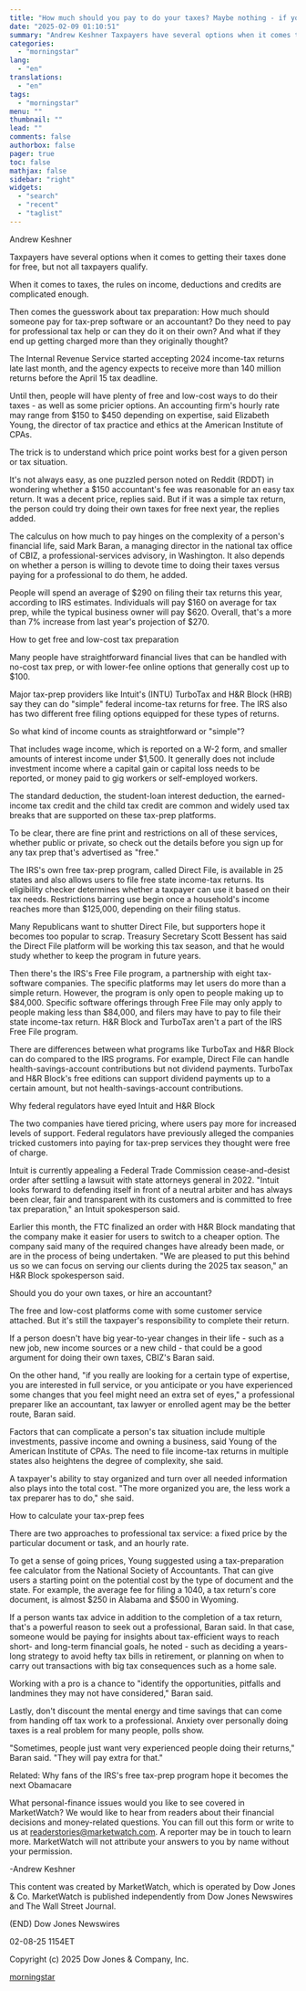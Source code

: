 ```yaml
---
title: "How much should you pay to do your taxes? Maybe nothing - if you qualify for free tax prep."
date: "2025-02-09 01:10:51"
summary: "Andrew Keshner Taxpayers have several options when it comes to getting their taxes done for free, but not all taxpayers qualify. When it comes to taxes, the rules on income, deductions and credits are complicated enough. Then comes the guesswork about tax preparation: How much should someone pay for tax-prep..."
categories:
  - "morningstar"
lang:
  - "en"
translations:
  - "en"
tags:
  - "morningstar"
menu: ""
thumbnail: ""
lead: ""
comments: false
authorbox: false
pager: true
toc: false
mathjax: false
sidebar: "right"
widgets:
  - "search"
  - "recent"
  - "taglist"
---
```


Andrew Keshner

Taxpayers have several options when it comes to getting their taxes done for free, but not all taxpayers qualify.

When it comes to taxes, the rules on income, deductions and credits are complicated enough.

Then comes the guesswork about tax preparation: How much should someone pay for tax-prep software or an accountant? Do they need to pay for professional tax help or can they do it on their own? And what if they end up getting charged more than they originally thought?

The Internal Revenue Service started accepting 2024 income-tax returns late last month, and the agency expects to receive more than 140 million returns before the April 15 tax deadline.

Until then, people will have plenty of free and low-cost ways to do their taxes - as well as some pricier options. An accounting firm's hourly rate may range from $150 to $450 depending on expertise, said Elizabeth Young, the director of tax practice and ethics at the American Institute of CPAs.

The trick is to understand which price point works best for a given person or tax situation.

It's not always easy, as one puzzled person noted on Reddit (RDDT) in wondering whether a $150 accountant's fee was reasonable for an easy tax return. It was a decent price, replies said. But if it was a simple tax return, the person could try doing their own taxes for free next year, the replies added.

The calculus on how much to pay hinges on the complexity of a person's financial life, said Mark Baran, a managing director in the national tax office of CBIZ, a professional-services advisory, in Washington. It also depends on whether a person is willing to devote time to doing their taxes versus paying for a professional to do them, he added.

People will spend an average of $290 on filing their tax returns this year, according to IRS estimates. Individuals will pay $160 on average for tax prep, while the typical business owner will pay $620. Overall, that's a more than 7% increase from last year's projection of $270.

How to get free and low-cost tax preparation

Many people have straightforward financial lives that can be handled with no-cost tax prep, or with lower-fee online options that generally cost up to $100.

Major tax-prep providers like Intuit's (INTU) TurboTax and H&R Block (HRB) say they can do "simple" federal income-tax returns for free. The IRS also has two different free filing options equipped for these types of returns.

So what kind of income counts as straightforward or "simple"?

That includes wage income, which is reported on a W-2 form, and smaller amounts of interest income under $1,500. It generally does not include investment income where a capital gain or capital loss needs to be reported, or money paid to gig workers or self-employed workers.

The standard deduction, the student-loan interest deduction, the earned-income tax credit and the child tax credit are common and widely used tax breaks that are supported on these tax-prep platforms.

To be clear, there are fine print and restrictions on all of these services, whether public or private, so check out the details before you sign up for any tax prep that's advertised as "free."

The IRS's own free tax-prep program, called Direct File, is available in 25 states and also allows users to file free state income-tax returns. Its eligibility checker determines whether a taxpayer can use it based on their tax needs. Restrictions barring use begin once a household's income reaches more than $125,000, depending on their filing status.

Many Republicans want to shutter Direct File, but supporters hope it becomes too popular to scrap. Treasury Secretary Scott Bessent has said the Direct File platform will be working this tax season, and that he would study whether to keep the program in future years.

Then there's the IRS's Free File program, a partnership with eight tax-software companies. The specific platforms may let users do more than a simple return. However, the program is only open to people making up to $84,000. Specific software offerings through Free File may only apply to people making less than $84,000, and filers may have to pay to file their state income-tax return. H&R Block and TurboTax aren't a part of the IRS Free File program.

There are differences between what programs like TurboTax and H&R Block can do compared to the IRS programs. For example, Direct File can handle health-savings-account contributions but not dividend payments. TurboTax and H&R Block's free editions can support dividend payments up to a certain amount, but not health-savings-account contributions.

Why federal regulators have eyed Intuit and H&R Block

The two companies have tiered pricing, where users pay more for increased levels of support. Federal regulators have previously alleged the companies tricked customers into paying for tax-prep services they thought were free of charge.

Intuit is currently appealing a Federal Trade Commission cease-and-desist order after settling a lawsuit with state attorneys general in 2022. "Intuit looks forward to defending itself in front of a neutral arbiter and has always been clear, fair and transparent with its customers and is committed to free tax preparation," an Intuit spokesperson said.

Earlier this month, the FTC finalized an order with H&R Block mandating that the company make it easier for users to switch to a cheaper option. The company said many of the required changes have already been made, or are in the process of being undertaken. "We are pleased to put this behind us so we can focus on serving our clients during the 2025 tax season," an H&R Block spokesperson said.

Should you do your own taxes, or hire an accountant?

The free and low-cost platforms come with some customer service attached. But it's still the taxpayer's responsibility to complete their return.

If a person doesn't have big year-to-year changes in their life - such as a new job, new income sources or a new child - that could be a good argument for doing their own taxes, CBIZ's Baran said.

On the other hand, "if you really are looking for a certain type of expertise, you are interested in full service, or you anticipate or you have experienced some changes that you feel might need an extra set of eyes," a professional preparer like an accountant, tax lawyer or enrolled agent may be the better route, Baran said.

Factors that can complicate a person's tax situation include multiple investments, passive income and owning a business, said Young of the American Institute of CPAs. The need to file income-tax returns in multiple states also heightens the degree of complexity, she said.

A taxpayer's ability to stay organized and turn over all needed information also plays into the total cost. "The more organized you are, the less work a tax preparer has to do," she said.

How to calculate your tax-prep fees

There are two approaches to professional tax service: a fixed price by the particular document or task, and an hourly rate.

To get a sense of going prices, Young suggested using a tax-preparation fee calculator from the National Society of Accountants. That can give users a starting point on the potential cost by the type of document and the state. For example, the average fee for filing a 1040, a tax return's core document, is almost $250 in Alabama and $500 in Wyoming.

If a person wants tax advice in addition to the completion of a tax return, that's a powerful reason to seek out a professional, Baran said. In that case, someone would be paying for insights about tax-efficient ways to reach short- and long-term financial goals, he noted - such as deciding a years-long strategy to avoid hefty tax bills in retirement, or planning on when to carry out transactions with big tax consequences such as a home sale.

Working with a pro is a chance to "identify the opportunities, pitfalls and landmines they may not have considered," Baran said.

Lastly, don't discount the mental energy and time savings that can come from handing off tax work to a professional. Anxiety over personally doing taxes is a real problem for many people, polls show.

"Sometimes, people just want very experienced people doing their returns," Baran said. "They will pay extra for that."

Related: Why fans of the IRS's free tax-prep program hope it becomes the next Obamacare

What personal-finance issues would you like to see covered in MarketWatch? We would like to hear from readers about their financial decisions and money-related questions. You can fill out this form or write to us at readerstories@marketwatch.com. A reporter may be in touch to learn more. MarketWatch will not attribute your answers to you by name without your permission.

-Andrew Keshner

This content was created by MarketWatch, which is operated by Dow Jones & Co. MarketWatch is published independently from Dow Jones Newswires and The Wall Street Journal.

(END) Dow Jones Newswires

02-08-25 1154ET

Copyright (c) 2025 Dow Jones & Company, Inc.

[morningstar](https://www.morningstar.com/news/marketwatch/20250208191/how-much-should-you-pay-to-do-your-taxes-maybe-nothing-if-you-qualify-for-free-tax-prep)
